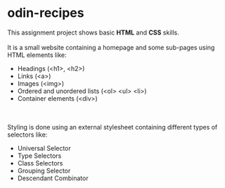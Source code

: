 # odin-recipes
This assignment project shows basic **HTML** and **CSS** skills.\
\
It is a small website containing a homepage and some sub-pages using HTML elements like:
- Headings (\<h1\>, \<h2\>)
- Links (\<a\>)
- Images (\<img\>)
- Ordered and unordered lists (\<ol\> \<ul\> \<li\>)
- Container elements (\<div\>)

\
\
Styling is done using an external stylesheet containing different types of selectors like:
- Universal Selector
- Type Selectors
- Class Selectors
- Grouping Selector
- Descendant Combinator
